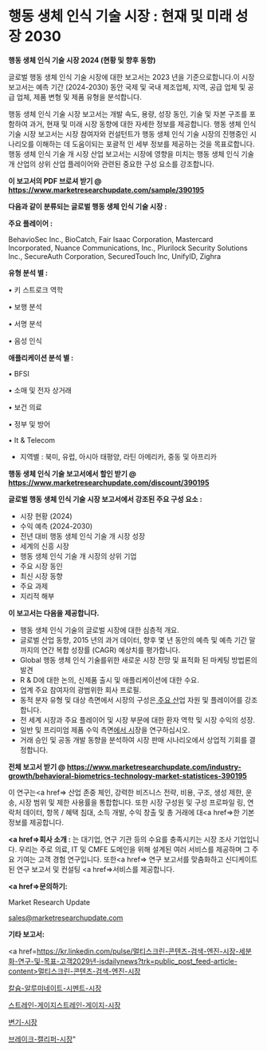 # 행동 생체 인식 기술 시장 : 현재 및 미래 성장 2030

<strong>행동 생체 인식 기술 시장 2024 (현황 및 향후 동향)</strong>

글로벌 행동 생체 인식 기술 시장에 대한 보고서는 2023 년을 기준으로합니다.이 시장 보고서는 예측 기간 (2024-2030) 동안 국제 및 국내 제조업체, 지역, 공급 업체 및 공급 업체, 제품 변형 및 제품 유형을 분석합니다.

행동 생체 인식 기술 시장 보고서는 개발 속도, 용량, 성장 동인, 기술 및 자본 구조를 포함하여 과거, 현재 및 미래 시장 동향에 대한 자세한 정보를 제공합니다. 행동 생체 인식 기술 시장 보고서는 시장 참여자와 컨설턴트가 행동 생체 인식 기술 시장의 진행중인 시나리오를 이해하는 데 도움이되는 포괄적 인 세부 정보를 제공하는 것을 목표로합니다. 행동 생체 인식 기술 개 시장 산업 보고서는 시장에 영향을 미치는 행동 생체 인식 기술 개 산업의 상위 산업 플레이어와 관련된 중요한 구성 요소를 강조합니다.



<strong>이 보고서의 PDF 브로셔 받기 @ <a href=https://www.marketresearchupdate.com/sample/390195>https://www.marketresearchupdate.com/sample/390195</a></strong>



<strong>다음과 같이 분류되는 글로벌 행동 생체 인식 기술 시장 :</strong>



<strong>주요 플레이어 :</strong>

BehavioSec Inc., BioCatch, Fair Isaac Corporation, Mastercard Incorporated, Nuance Communications, Inc., Plurilock Security Solutions Inc., SecureAuth Corporation, SecuredTouch Inc, UnifyID, Zighra



<strong>유형 분석 별 :</strong>

• 키 스트로크 역학

• 보행 분석

• 서명 분석

• 음성 인식



<strong>애플리케이션 분석 별 :</strong>

• BFSI

• 소매 및 전자 상거래

• 보건 의료

• 정부 및 방어

• It & Telecom

<ul>
  <li>지역별 : 북미, 유럽, 아시아 태평양, 라틴 아메리카, 중동 및 아프리카</li>
</ul>


<strong>행동 생체 인식 기술 보고서에서 할인 받기 @ <a href=https://www.marketresearchupdate.com/discount/390195>https://www.marketresearchupdate.com/discount/390195</a></strong>



<strong>글로벌 행동 생체 인식 기술 시장 보고서에서 강조된 주요 구성 요소 :</strong>
<ul>
  <li>시장 현황 (2024)</li>
  <li>수익 예측 (2024-2030)</li>
  <li>전년 대비 행동 생체 인식 기술 개 시장 성장</li>
  <li>세계의 신흥 시장</li>
  <li>행동 생체 인식 기술 개 시장의 상위 기업</li>
  <li>주요 시장 동인</li>
  <li>최신 시장 동향</li>
  <li>주요 과제</li>
  <li>지리적 해부</li>
</ul>


<strong>이 보고서는 다음을 제공합니다.</strong>
<ul>
  <li>행동 생체 인식 기술의 글로벌 시장에 대한 심층적 개요.</li>
  <li>글로벌 산업 동향, 2015 년의 과거 데이터, 향후 몇 년 동안의 예측 및 예측 기간 말까지의 연간 복합 성장률 (CAGR) 예상치를 평가합니다.</li>
  <li>Global 행동 생체 인식 기술를위한 새로운 시장 전망 및 표적화 된 마케팅 방법론의 발견</li>
  <li>R &amp; D에 대한 논의, 신제품 출시 및 애플리케이션에 대한 수요.</li>
  <li>업계 주요 참여자의 광범위한 회사 프로필.</li>
  <li>동적 분자 유형 및 대상 측면에서 시장의 구성은<a href=> 주요 산</a>업 자원 및 플레이어를 강조합니다.</li>
  <li>전 세계 시장과 주요 플레이어 및 시장 부문에 대한 환자 역학 및 시장 수익의 성장.</li>
  <li>일반 및 프리미엄 제품 수익 측면<a href=>에서 시</a>장을 연구하십시오.</li>
  <li>거래 승인 및 공동 개발 동향을 분석하여 시장 판매 시나리오에서 상업적 기회를 결정합니다.</li>
</ul>



<strong>전체 보고서 받기 @ <a href=https://www.marketresearchupdate.com/industry-growth/behavioral-biometrics-technology-market-statistices-390195>https://www.marketresearchupdate.com/industry-growth/behavioral-biometrics-technology-market-statistices-390195</a></strong>

이 연구는<a href=> 산업 존중</a> 체인, 강력한 비즈니스 전략, 비용, 구조, 생성 제한, 운송, 시장 범위 및 제한 사용률을 통합합니다. 또한 시장 구성원 및 구성 프로파일 링, 연락처 데이터, 항목 / 혜택 침대, 소득 개발, 수익 창출 및 총 거래에 대<a href=>한 기본 </a>정보를 제공합니다.



<strong><a href=>회사 소</a>개 :</strong>
는 대기업, 연구 기관 등의 수요를 충족시키는 시장 조사 기업입니다. 우리는 주로 의료, IT 및 CMFE 도메인을 위해 설계된 여러 서비스를 제공하며 그 주요 기여는 고객 경험 연구입니다. 또한<a href=> 연구 보</a>고서를 맞춤화하고 신디케이트 된 연구 보고서 및 컨설팅 <a href=>서비스</a>를 제공합니다.



<strong><a href=>문의하기:</a></strong>

Market Research Update

sales@marketresearchupdate.com



<strong>기타 보고서:</strong>

<a href=https://kr.linkedin.com/pulse/멀티스크린-콘텐츠-검색-엔진-시장-세분화-연구-및-목표-고객2029년-isdailynews?trk=public_post_feed-article-content>멀티스크린-콘텐츠-검색-엔진-시장</a>

<a href=https://www.linkedin.com/pulse/칼슘-알루미네이트-시멘트-시장-현재-및-미래-성장-2029-survey-spotlight-pro-24-analysis/>칼슘-알루미네이트-시멘트-시장</a>

<a href=https://www.linkedin.com/pulse/스트레인-게이지스트레인-게이지-시장-세분화-연구-및-목표-고객2029년-jep5f/>스트레인-게이지스트레인-게이지-시장</a>

<a href=https://www.linkedin.com/pulse/변기-시장-세분화-연구-및-목표-고객2029년-analytics-avenue-adventures-24-ana-egp5f/>변기-시장</a>

<a href=https://www.linkedin.com/pulse/브레이크-캘리퍼-시장-동향-및-성장-전망-consumer-connection-compendium-ana-9lyic/>브레이크-캘리퍼-시장</a>"
